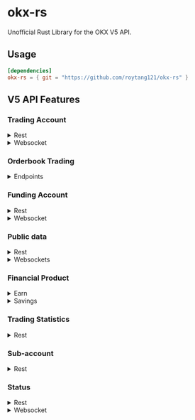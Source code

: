 # okx-rs
Unofficial Rust Library for the OKX V5 API.

## Usage
```toml
[dependencies]
okx-rs = { git = "https://github.com/roytang121/okx-rs" }
```

<!-- extracted from https://www.okx.com/docs-v5/en/ -->
## V5 API Features
### Trading Account
<details>
  <summary>Rest</summary>

- [ ] REST / Get balance
- [ ] REST / Get positions
- [ ] REST / Get positions history
- [ ] REST / Get account and position risk
- [ ] REST / Get bills details (last 7 days)
- [ ] REST / Get bills details (last 3 months)
- [ ] REST / Get account configuration
- [ ] REST / Set position mode
- [ ] REST / Set leverage
- [ ] REST / Get maximum buy/sell amount or open amount
- [ ] REST / Get maximum available tradable amount
- [ ] REST / Increase/decrease margin
- [ ] REST / Get leverage
- [ ] REST / Get leverage estimated info
- [ ] REST / Get the maximum loan of instrument
- [ ] REST / Get fee rates
- [ ] REST / Get interest accrued data
- [ ] REST / Get interest rate
- [ ] REST / Set greeks (PA/BS)
- [ ] REST / Isolated margin trading settings
- [ ] REST / Get maximum withdrawals
- [ ] REST / Get account risk state
- [ ] REST / Manual borrow and repay in Quick Margin Mode
- [ ] REST / Get borrow and repay history in Quick Margin Mode
- [ ] REST / VIP loans borrow and repay
- [ ] REST / Get borrow and repay history for VIP loans
- [ ] REST / Get VIP interest accrued data
- [ ] REST / Get VIP interest deducted data
- [ ] REST / Get VIP loan order list
- [ ] REST / Get VIP loan order detail
- [ ] REST / Get borrow interest and limit
- [ ] REST / Position builder
- [ ] REST / Get Greeks
- [ ] REST / Get PM position limitation
- [ ] REST / Set risk offset type
- [ ] REST / Activate option
- [ ] REST / Set auto loan
- [ ] REST / Set account mode
- [ ] REST / Reset MMP Status
- [ ] REST / Set MMP
- [ ] REST / GET MMP Config

</details>

<details>
  <summary>Websocket</summary>

- [ ] WS / Account channel
- [ ] WS / Positions channel
- [ ] WS / Balance and position channel
- [ ] WS / Position risk warning
- [ ] WS / Account greeks channel

</details>

### Orderbook Trading
<details>
  <summary>Endpoints</summary>

- [ ] POST / Place order
- [ ] POST / Place multiple orders
- [ ] POST / Cancel order
- [ ] POST / Cancel multiple orders
- [ ] POST / Amend order
- [ ] POST / Amend multiple orders
- [ ] POST / Close positions
- [ ] GET / Order details
- [ ] GET / Order List
- [ ] GET / Order history (last 7 days)
- [ ] GET / Order history (last 3 months)
- [ ] GET / Transaction details (last 3 days）
- [ ] GET / Transaction details (last 3 months)
- [ ] GET / Easy convert currency list
- [ ] POST / Place easy convert
- [ ] GET / Easy convert history
- [ ] GET / One-click repay currency list
- [ ] POST / Trade one-click repay
- [ ] GET / One-click repay history
- [ ] POST / Mass cancel order
- [ ] POST / Cancel All After
- [ ] WS / Order channel
- [ ] WS / Place order
- [ ] WS / Place multiple orders
- [ ] WS / Cancel order
- [ ] WS / Cancel multiple orders
- [ ] WS / Amend order
- [ ] WS / Amend multiple orders
- [ ] WS / Mass cancel order
- [ ] POST / Place algo order
- [ ] POST / Cancel algo order
- [ ] POST / Amend algo order
- [ ] POST / Cancel advance algo order
- [ ] GET / Algo order details
- [ ] GET / Algo order list
- [ ] GET / Algo order history
- [ ] WS / Algo orders channel
- [ ] WS / Advance algo orders channel
- [ ] POST / Place grid algo order
- [ ] POST / Amend grid algo order
- [ ] POST / Stop grid algo order
- [ ] POST / Close position for contract grid
- [ ] POST / Cancel close position order for contract grid
- [ ] POST / Instant trigger grid algo order
- [ ] GET / Grid algo order list
- [ ] GET / Grid algo order history
- [ ] GET / Grid algo order details
- [ ] GET / Grid algo sub orders
- [ ] GET / Grid algo order positions
- [ ] POST / Spot/Moon grid withdraw income
- [ ] POST / Compute margin balance
- [ ] POST / Adjust margin balance
- [ ] GET / Grid AI parameter (public)
- [ ] POST / Compute min investment (public)
- [ ] GET / RSI back testing (public)
- [ ] WS / Spot grid algo orders channel
- [ ] WS / Contract grid algo orders channel
- [ ] WS / Moon grid algo orders channel
- [ ] WS / Grid positions channel
- [ ] WS / Grid sub orders channel
- [ ] POST / Place recurring buy order
- [ ] POST / Amend recurring buy order
- [ ] POST / Stop recurring buy order
- [ ] GET / Recurring buy order list
- [ ] GET / Recurring buy order history
- [ ] GET / Recurring buy order details
- [ ] GET / Recurring buy sub orders
- [ ] WS / Recurring buy orders channel
- [ ] GET / Existing leading positions
- [ ] GET / Leading position history
- [ ] POST / Place leading stop order
- [ ] POST / Close leading position
- [ ] GET / Leading instruments
- [ ] POST / Amend leading instruments
- [ ] GET / Profit sharing details
- [ ] GET / Total profit sharing
- [ ] GET / Unrealized profit sharing details
- [ ] GET / Tickers
- [ ] GET / Ticker
- [ ] GET / Order book
- [ ] GET / Order lite book
- [ ] GET / Candlesticks
- [ ] GET / Candlesticks history
- [ ] GET / Trades
- [ ] GET / Trades history
- [ ] GET / Option trades by instrument family
- [ ] GET / Option trades
- [ ] GET / 24H total volume
- [ ] WS / Tickers channel
- [ ] WS / Candlesticks channel
- [ ] WS / Trades channel
- [ ] WS / All trades channel
- [ ] WS / Order book channel
- [ ] WS / Option trades channel

</details>

### Funding Account
<details>
  <summary>Rest</summary>

- [ ] REST / Get currencies
- [ ] REST / Get balance
- [ ] REST / Get non-tradable assets
- [ ] REST / Get account asset valuation
- [ ] REST / Funds transfer
- [ ] REST / Get funds transfer state
- [ ] REST / Asset bills details
- [ ] REST / Lightning deposits
- [ ] REST / Get deposit address
- [ ] REST / Get deposit history
- [ ] REST / Withdrawal
- [ ] REST / Lightning withdrawals
- [ ] REST / Cancel withdrawal
- [ ] REST / Get withdrawal history
- [ ] REST / Get deposit withdraw status
- [ ] REST / Small assets convert
- [ ] REST / Get exchange list (public)
- [ ] REST / Get convert currencies
- [ ] REST / Get convert currency pair
- [ ] REST / Estimate quote
- [ ] REST / Convert trade
- [ ] REST / Get convert history

</details>

<details>
  <summary>Websocket</summary>

- [ ] WS / Deposit info channel
- [ ] WS / Withdrawal info channel

</details>

### Public data
<details>
  <summary>Rest</summary>

- [x] REST / Get instruments
- [x] REST / Get delivery/exercise history
- [x] REST / Get open interest
- [x] REST / Get funding rate
- [x] REST / Get funding rate history
- [x] REST / Get limit price
- [ ] REST / Get option market data
- [ ] REST / Get estimated delivery/exercise price
- [x] REST / Get discount rate and interest-free quota
- [x] REST / Get system time
- [x] REST / Get mark price
- [x] REST / Get position tiers
- [ ] REST / Get interest rate and loan quota
- [ ] REST / Get interest rate and loan quota for VIP loans
- [x] REST / Get underlying
- [x] REST / Get insurance fund
- [ ] REST / Unit convert
- [ ] REST / Get option tick bands
- [ ] REST / Get index tickers
- [x] REST / Get index candlesticks
- [x] REST / Get index candlesticks history
- [x] REST / Get mark price candlesticks
- [x] REST / Get mark price candlesticks history
- [ ] REST / Get oracle
- [ ] REST / Get exchange rate
- [x] REST / Get index components

</details>
<details>
  <summary>Websockets</summary>

- [x] WS / Instruments channel
- [ ] WS / Open interest channel
- [ ] WS / Funding rate channel
- [ ] WS / Price limit channel
- [ ] WS / Option summary channel
- [ ] WS / Estimated delivery/exercise price channel
- [x] WS / Mark price channel
- [x] WS / Index tickers channel
- [ ] WS / Mark price candlesticks channel
- [ ] WS / Index candlesticks channel
- [ ] WS / Liquidation orders channel

</details>
  
### Financial Product
<details>
  <summary>Earn</summary>

- [ ] GET / offers
- [ ] POST / Purchase
- [ ] POST / Redeem
- [ ] POST / Cancel purchases/redemptions
- [ ] GET / Active orders
- [ ] GET / Order history

</details>

<details>
  <summary>Savings</summary>

- [ ] GET / Saving balance
- [ ] POST / Savings purchase/redemption
- [ ] POST / Set lending rate
- [ ] GET / Lending history
- [ ] GET / public borrow info (public)
- [ ] GET / Public borrow history (public)

</details>

### Trading Statistics

<details>
  <summary>Rest</summary>

- [ ] REST / Get support coin
- [ ] REST / Get taker volume
- [ ] REST / Get margin lending ratio
- [ ] REST / Get long/short ratio
- [ ] REST / Get contracts open interest and volume
- [ ] REST / Get options open interest and volume
- [ ] REST / Get put/call ratio
- [ ] REST / Get open interest and volume (expiry)
- [ ] REST / Get open interest and volume (strike)
- [ ] REST / Get taker flow

</details>

### Sub-account
<details>
  <summary>Rest</summary>

- [ ] REST / Get sub-account list
- [ ] REST / Reset the API Key of a sub-account
- [ ] REST / Get sub-account trading balance
- [ ] REST / Get sub-account funding balance
- [ ] REST / Get sub-account maximum withdrawals
- [ ] REST / Get history of sub-account transfer
- [ ] REST / Get history of managed sub-account transfer
- [ ] REST / Master accounts manage the transfers between sub-accounts
- [ ] REST / Set permission of transfer out
- [ ] REST / Get custody trading sub-account list
- [ ] REST / Get the user's affiliate rebate information
- [ ] REST / Set sub-accounts VIP loan allocation
- [ ] REST / Get sub-account borrow interest and limit

</details>

### Status
<details>
  <summary>Rest</summary>

- [ ] REST / Status

</details>

<details>
  <summary>Websocket</summary>

- [ ] WS / Status channel
</details>
